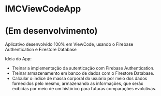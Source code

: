 # IMCViewCodeApp
# (Em desenvolvimento)
 Aplicativo desenvolvido 100% em ViewCode, usando o Firebase Authentication e Firestore Database 

Ideia do App:
- Treinar a implementação da autenticação com Firebase Authentication.
- Treinar armazenamento em banco de dados com o Firestore Database.
- Calcular o índice de massa corporal do usuário por meio dos dados fornecidos pelo mesmo, armazenando as informações, que serão exibidas por meio de um histórico para futuras comparações evolutivas.
